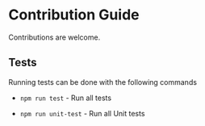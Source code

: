 # Contribution Guide

Contributions are welcome.

## Tests

Running tests can be done with the following commands

- `npm run test` - Run all tests

- `npm run unit-test` - Run all Unit tests
